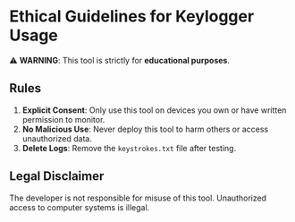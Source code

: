 # Ethical Guidelines for Keylogger Usage  

⚠️ **WARNING**: This tool is strictly for **educational purposes**.  

## Rules  
1. **Explicit Consent**: Only use this tool on devices you own or have written permission to monitor.  
2. **No Malicious Use**: Never deploy this tool to harm others or access unauthorized data.  
3. **Delete Logs**: Remove the `keystrokes.txt` file after testing.  

## Legal Disclaimer  
The developer is not responsible for misuse of this tool. Unauthorized access to computer systems is illegal.

